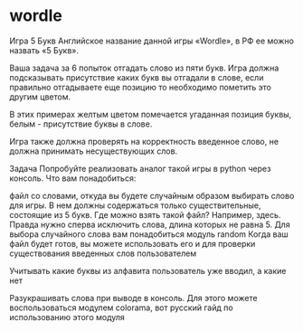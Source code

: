 # wordle
Игра 5 Букв
Английское название данной игры «Wordle», в РФ ее можно назвать «5 Букв».



Ваша задача за 6 попыток отгадать слово из пяти букв. Игра должна подсказывать присутствие каких букв вы отгадали в слове, если правильно отгадываете еще позицию то необходимо пометить это другим цветом.



В этих примерах желтым цветом помечается угаданная позиция буквы, белым - присутствие буквы в слове.

Игра также должна проверять на корректность введенное слово, не должна принимать несуществующих слов.

Задача
Попробуйте реализовать аналог такой игры в python через консоль. Что вам понадобиться:

файл со словами, откуда вы будете случайным образом выбирать слово для игры.  В нем должны содержаться только существительные, состоящие из 5 букв. Где можно взять такой файл? Например, здесь. Правда нужно сперва исключить слова, длина которых не равна 5. Для выбора случайного слова вам понадобиться модуль random
Когда ваш файл будет готов, вы можете использовать его и для проверки существования введенных слов пользователем
 
Учитывать какие буквы из алфавита пользователь уже вводил, а какие нет
 
Разукрашивать слова при выводе в консоль. Для этого можете воспользоваться модулем colorama, вот русский гайд по использованию этого модуля
